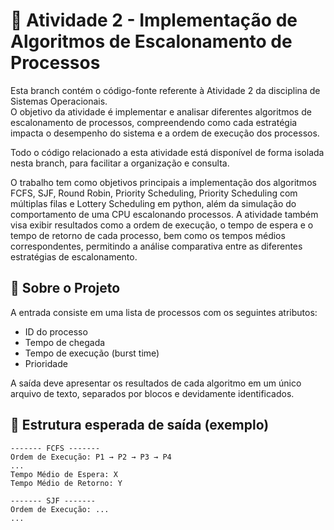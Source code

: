 # 📝 Atividade 2 - Implementação de Algoritmos de Escalonamento de Processos  

Esta branch contém o código-fonte referente à Atividade 2 da disciplina de Sistemas Operacionais.  
O objetivo da atividade é implementar e analisar diferentes algoritmos de escalonamento de processos, compreendendo como cada estratégia impacta o desempenho do sistema e a ordem de execução dos processos.  

Todo o código relacionado a esta atividade está disponível de forma isolada nesta branch, para facilitar a organização e consulta.

O trabalho tem como objetivos principais a implementação dos algoritmos FCFS, SJF, Round Robin, Priority Scheduling, Priority Scheduling com múltiplas filas e Lottery Scheduling em python, além da simulação do comportamento de uma CPU escalonando processos. A atividade também visa exibir resultados como a ordem de execução, o tempo de espera e o tempo de retorno de cada processo, bem como os tempos médios correspondentes, permitindo a análise comparativa entre as diferentes estratégias de escalonamento.

## 📝 Sobre o Projeto  

A entrada consiste em uma lista de processos com os seguintes atributos:  

- ID do processo  
- Tempo de chegada  
- Tempo de execução (burst time)  
- Prioridade  

A saída deve apresentar os resultados de cada algoritmo em um único arquivo de texto, separados por blocos e devidamente identificados.  

## 📂 Estrutura esperada de saída (exemplo)  

```xt
------- FCFS -------
Ordem de Execução: P1 → P2 → P3 → P4
...
Tempo Médio de Espera: X
Tempo Médio de Retorno: Y

------- SJF -------
Ordem de Execução: ...
...
